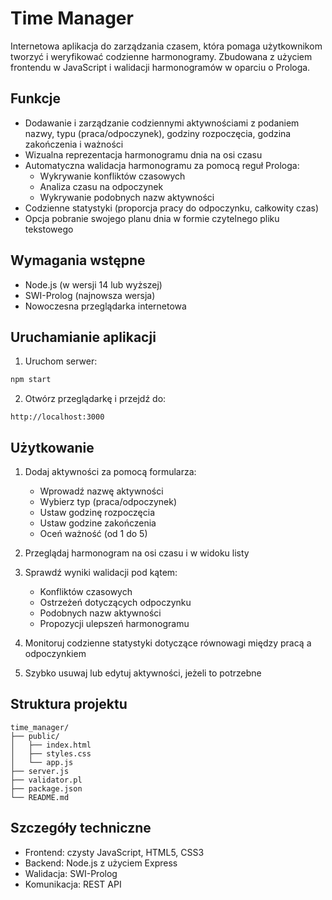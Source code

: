 # Time Manager

Internetowa aplikacja do zarządzania czasem, która pomaga użytkownikom tworzyć i weryfikować codzienne harmonogramy. Zbudowana z użyciem frontendu w JavaScript i walidacji harmonogramów w oparciu o Prologa.

## Funkcje

- Dodawanie i zarządzanie codziennymi aktywnościami z podaniem nazwy, typu (praca/odpoczynek), godziny rozpoczęcia, godzina zakończenia i ważności
- Wizualna reprezentacja harmonogramu dnia na osi czasu
- Automatyczna walidacja harmonogramu za pomocą reguł Prologa:
  - Wykrywanie konfliktów czasowych
  - Analiza czasu na odpoczynek
  - Wykrywanie podobnych nazw aktywności
- Codzienne statystyki (proporcja pracy do odpoczynku, całkowity czas)
- Opcja pobranie swojego planu dnia w formie czytelnego pliku tekstowego

## Wymagania wstępne

- Node.js (w wersji 14 lub wyższej)
- SWI-Prolog (najnowsza wersja)
- Nowoczesna przeglądarka internetowa


## Uruchamianie aplikacji

1. Uruchom serwer:
```bash
npm start
```

2. Otwórz przeglądarkę i przejdź do:
```
http://localhost:3000
```

## Użytkowanie

1. Dodaj aktywności za pomocą formularza:
   - Wprowadź nazwę aktywności
   - Wybierz typ (praca/odpoczynek)
   - Ustaw godzinę rozpoczęcia
   - Ustaw godzine zakończenia
   - Oceń ważność (od 1 do 5)

2. Przeglądaj harmonogram na osi czasu i w widoku listy

3. Sprawdź wyniki walidacji pod kątem:
   - Konfliktów czasowych
   - Ostrzeżeń dotyczących odpoczynku
   - Podobnych nazw aktywności
   - Propozycji ulepszeń harmonogramu

4. Monitoruj codzienne statystyki dotyczące równowagi między pracą a odpoczynkiem

5. Szybko usuwaj lub edytuj aktywności, jeżeli to potrzebne

## Struktura projektu

```
time_manager/
├── public/
│   ├── index.html
│   ├── styles.css
│   └── app.js
├── server.js
├── validator.pl
├── package.json
└── README.md
```

## Szczegóły techniczne

- Frontend: czysty JavaScript, HTML5, CSS3
- Backend: Node.js z użyciem Express
- Walidacja: SWI-Prolog
- Komunikacja: REST API